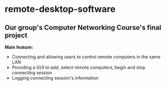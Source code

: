 # remote-desktop-software
## Our group's Computer Networking Course's final project

**Main feature:**
* Connecting and allowing users to control remote computers in the same LAN
* Providing a GUI to add, select remote computers, begin and stop connecting session
* Logging connecting session's information

